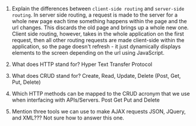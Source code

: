 1.  Explain the differences between `client-side routing` and `server-side routing`.
  In server side routing, a request is made to the server for a whole new page each time something happens within the page and the url changes. This discards the old page and brings up a whole new one. Client side routing, however, takes in the whole application on the first request, then all other routing requests are made client-side within the application, so the page doesn't refresh - it just dynamically displays elements to the screen depending on the url using JavaScript.

1.  What does HTTP stand for?
  Hyper Text Transfer Protocol

1.  What does CRUD stand for?
  Create, Read, Update, Delete (Post, Get, Put, Delete)

1.  Which HTTP methods can be mapped to the CRUD acronym that we use when interfacing with APIs/Servers.
  Post Get Put and Delete

1.  Mention three tools we can use to make AJAX requests
  JSON, JQuery, and XML??? Not sure how to answer this one.
